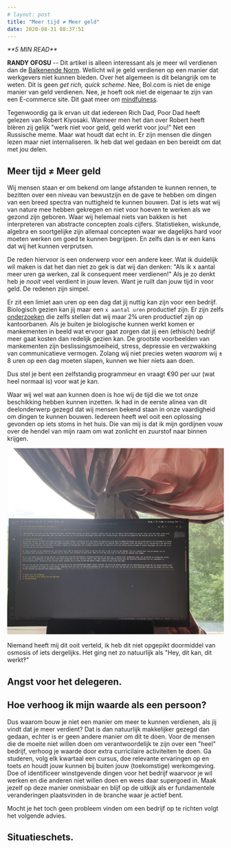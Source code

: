 ```yaml
---
# layout: post
title: "Meer tijd ≠ Meer geld"
date: 2020-08-31 08:37:51
---
```


<link rel="stylesheet" href="https://cdnjs.cloudflare.com/ajax/libs/font-awesome/4.7.0/css/font-awesome.min.css">
<i class="fa fa-clock-o" aria-hidden="true" style="fontsize:20px"> **5 MIN READ**</i>

**RANDY OFOSU** -- Dit artikel is alleen interessant als je meer wil verdienen dan de <a href="https://nl.wikipedia.org/wiki/Balkenendenorm" target="_blank">Balkenende Norm</a>. Wellicht wil je geld verdienen op een manier dat werkgevers niet kunnen bieden. Over het algemeen is dit belangrijk om te weten. Dit is geen *get rich, quick scheme*. Nee, Bol.com is niet de enige manier van geld verdienen. Nee, je hoeft ook niet de eigenaar te zijn van een E-commerce site. Dit gaat meer om <a href="https://en.wikipedia.org/wiki/Mindfulness" target="_blank">mindfulness</a>. 

Tegenwoordig ga ik ervan uit dat iedereen Rich Dad, Poor Dad heeft gelezen van Robert Kiyosaki. Wanneer men het dan over Robert heeft blèren zij gelijk "werk niet voor geld, geld werkt voor jou!" Net een Russische meme. Maar wat houdt dat echt in. Er zijn mensen die dingen lezen maar niet internaliseren. Ik heb dat wel gedaan en ben bereidt om dat met jou delen. 

## Meer tijd ≠ Meer geld
Wij mensen staan er om bekend om lange afstanden te kunnen rennen, te bezitten over een niveau van bewustzijn en de gave te hebben om dingen van een breed spectra van nuttigheid te kunnen bouwen. Dat is iets wat wij van nature mee hebben gekregen en niet voor hoeven te werken als we gezond zijn geboren. Waar wij helemaal niets van bakken is het interpreteren van abstracte concepten zoals cijfers. Statistieken, wiskunde, algebra en soortgelijke zijn allemaal concepten waar we dagelijks hard voor moeten werken om goed te kunnen begrijpen. En zelfs dan is er een kans dat wij het kunnen verprutsen. 

De reden hiervoor is een onderwerp voor een andere keer. Wat ik duidelijk wil maken is dat het dan niet zo gek is dat wij dan denken: "Als ik x aantal meer uren ga werken, zal ik consequent meer verdienen!" Als je zo denkt heb je *nooit* veel verdient in jouw leven. Want je ruilt dan jouw tijd in voor geld. De redenen zijn simpel.

Er zit een limiet aan uren op een dag dat jij nuttig kan zijn voor een bedrijf. Biologisch gezien kan jij maar een `x aantal uren` productief zijn. Er zijn zelfs <a href="https://hbr.org/2009/10/making-time-off-predictable-and-required" title="Harvard Business Review onderzoek uit 2019" alt="Harvard Business Review onderzoek uit 2019" target="_blank">onderzoeken</a> die zelfs stellen dat wij maar 2¾ uren productief zijn op kantoorbanen. Als je buiten je biologische kunnen werkt komen er mankementen in beeld wat ervoor gaat zorgen dat jij een (ethisch) bedrijf meer gaat kosten dan redelijk gezien kan. De grootste voorbeelden van mankementen zijn beslissingsmoeiheid, stress, depressie en verzwakking van communicatieve vermogen. Zolang wij niet precies weten *waarom* wij ± 8 uren op een dag moeten slapen, kunnen we hier niets aan doen.

Dus stel je bent een zelfstandig programmeur en vraagt €90 per uur (wat heel normaal is) voor wat je kan.  

Waar wij wel wat aan kunnen doen is hoe wij de tijd die we tot onze beschikking hebben kunnen inzetten. Ik had in de eerste alinea van dit deelonderwerp gezegd dat wij mensen bekend staan in onze vaardigheid om dingen te kunnen bouwen. Iedereen heeft wel ooit een oplossing gevonden op iets stoms in het huis. Die van mij is dat ik mijn gordijnen vouw over de hendel van mijn raam om wat zonlicht en zuurstof naar binnen krijgen. 

<img src="/assets/img/randomoplossing.jpg" title="Mijn creatieve oplossing." alt="Mijn creatieve oplossing">

Niemand heeft mij dit ooit verteld, ik heb dit niet opgepikt doormiddel van osmosis of iets dergelijks. Het ging net zo natuurlijk als "Hey, dit kan, dit werkt‽" 



 
## Angst voor het delegeren.
## Hoe verhoog ik mijn waarde als een persoon?

Dus waarom bouw je niet een manier om meer te kunnen verdienen, als jij vindt dat je meer verdient? Dat is dan natuurlijk makkelijker gezegd dan gedaan, echter is er geen andere manier om dit te doen. Voor de mensen die de moeite niet willen doen om verantwoordelijk te zijn over een "heel" bedrijf, verhoog je waarde door extra curricilaire activiteiten te doen. Ga studeren, volg elk kwartaal een cursus, doe relevante ervaringen op en toets *en* houdt jouw kunnen bij buiten jouw (toekomstige) werkomgeving. Doe of identificeer winstgevende dingen voor het bedrijf waarvoor je wil werken en die anderen niet willen doen en wees daar supergoed in. Maak jezelf op deze manier onmisbaar en blijf op de uitkijk als er fundamentele veranderingen plaatsvinden in de branche waar je actief bent.

Mocht je het toch geen probleem vinden om een bedrijf op te richten volgt het volgende advies.

## Situatieschets.
